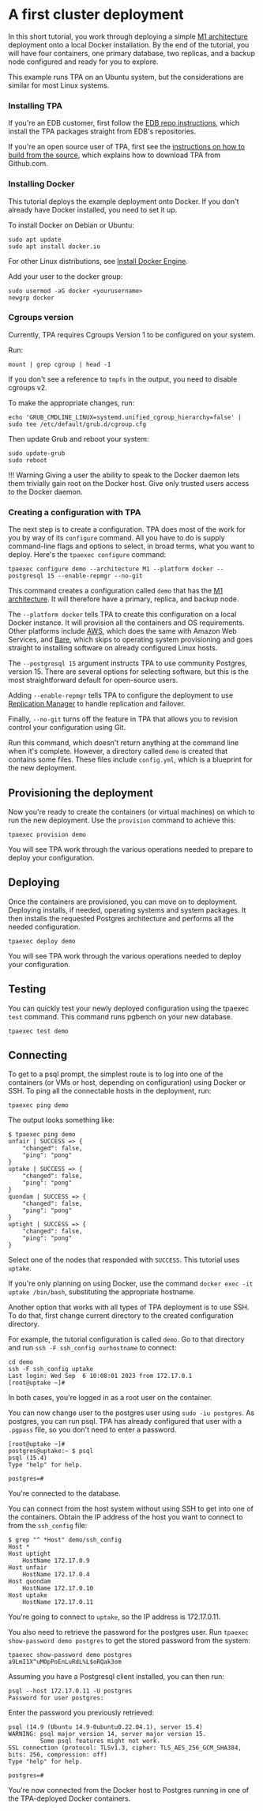 # A first cluster deployment

In this short tutorial, you work through deploying a simple [M1 architecture](architecture-M1.md) deployment onto a local Docker installation. By the end of the tutorial, you will have four containers, one primary database, two replicas, and a backup node configured and ready for you to explore.

This example runs TPA on an Ubuntu system, but the considerations are similar for most Linux systems.

### Installing TPA

If you're an EDB customer, first follow the [EDB repo instructions](INSTALL.md), which install the TPA packages straight from EDB's repositories.

If you're an open source user of TPA, first see the [instructions on how to build from the source](INSTALL-repo.md), which explains how to download TPA from Github.com.

### Installing Docker

This tutorial deploys the example deployment onto Docker. If you don't already have Docker installed, you need to set it up.

To install Docker on Debian or Ubuntu:

```
sudo apt update
sudo apt install docker.io
```

For other Linux distributions, see [Install Docker Engine](https://docs.docker.com/engine/install/).

Add your user to the docker group:

```
sudo usermod -aG docker <yourusername>
newgrp docker
```

### Cgroups version

Currently, TPA requires Cgroups Version 1 to be configured on your system.

Run:

```
mount | grep cgroup | head -1
```

If you don't see a reference to `tmpfs` in the output, you need to disable cgroups v2.

To make the appropriate changes, run:

```
echo 'GRUB_CMDLINE_LINUX=systemd.unified_cgroup_hierarchy=false' | sudo tee /etc/default/grub.d/cgroup.cfg
```

Then update Grub and reboot your system:

```
sudo update-grub
sudo reboot
```

!!! Warning
    Giving a user the ability to speak to the Docker daemon
    lets them trivially gain root on the Docker host. Give only trusted users
    access to the Docker daemon.

### Creating a configuration with TPA

The next step is to create a configuration. TPA does most of the work for you by way of its `configure` command. All you have to do is supply command-line flags and options to select, in broad terms, what you want to deploy. Here's the `tpaexec configure` command:

```
tpaexec configure demo --architecture M1 --platform docker --postgresql 15 --enable-repmgr --no-git
```

This command creates a configuration called `demo` that has the [M1 architecture](architecture-M1/). It will therefore have a primary, replica, and backup node.

The `--platform docker` tells TPA to create this configuration on a local Docker instance. It will provision all the containers and OS requirements. Other platforms include [AWS](platform-aws), which does the same with Amazon Web Services, and [Bare](platform-bare), which skips to operating system provisioning and goes straight to installing software on already configured Linux hosts.

The `--postgresql 15` argument instructs TPA to use community Postgres, version 15. There are several options for selecting software, but this is the most straightforward default for open-source users.

Adding `--enable-repmgr` tells TPA to configure the deployment to use [Replication Manager](https://www.repmgr.org/) to handle replication and failover. 

Finally, `--no-git` turns off the feature in TPA that allows you to revision control your configuration using Git.

Run this command, which doesn't return anything at the command line when it's complete. However, a directory called `demo` is created that contains some files. These files include `config.yml`, which is a blueprint for the new deployment.

## Provisioning the deployment

Now you're ready to create the containers (or virtual machines) on which to run the new deployment. Use the `provision` command to achieve this:

```
tpaexec provision demo
```

You will see TPA work through the various operations needed to prepare to deploy your configuration. 

## Deploying

Once the containers are provisioned, you can move on to deployment. Deploying installs, if needed, operating systems and system packages. It then installs the requested Postgres architecture and performs all the needed configuration. 

```
tpaexec deploy demo
```

You will see TPA work through the various operations needed to deploy your configuration.


## Testing

You can quickly test your newly deployed configuration using the tpaexec `test` command. This command runs pgbench on your new database.

```
tpaexec test demo
```

## Connecting

To get to a psql prompt, the simplest route is to log into one of the containers (or VMs or host, depending on configuration) using Docker or SSH. To ping all the connectable hosts in the deployment, run: 

```
tpaexec ping demo
```

The output looks something like:

```
$ tpaexec ping demo 
unfair | SUCCESS => {
    "changed": false,
    "ping": "pong"
}
uptake | SUCCESS => {
    "changed": false,
    "ping": "pong"
}
quondam | SUCCESS => {
    "changed": false,
    "ping": "pong"
}
uptight | SUCCESS => {
    "changed": false,
    "ping": "pong"
}
```

Select one of the nodes that responded with `SUCCESS`. This tutorial uses `uptake`.

If you're only planning on using Docker, use the command `docker exec -it uptake /bin/bash`, substituting the appropriate hostname.

Another option that works with all types of TPA deployment is to use SSH. To do that, first change current directory to the created configuration directory. 

For example, the tutorial configuration is called `demo`. Go to that directory and run `ssh -F ssh_config ourhostname` to connect:

```
cd demo
ssh -F ssh_config uptake
Last login: Wed Sep  6 10:08:01 2023 from 172.17.0.1
[root@uptake ~]# 
```

In both cases, you're logged in as a root user on the container.

You can now change user to the postgres user using `sudo -iu postgres`. As postgres, you can run psql. TPA has already configured that user with a `.pgpass` file, so you don't need to enter a password.

```
[root@uptake ~]# 
postgres@uptake:~ $ psql
psql (15.4)
Type "help" for help.

postgres=# 
```

You're connected to the database.

You can connect from the host system without using SSH to get into one of the containers. Obtain the IP address of the host you want to connect to from the `ssh_config` file:

```
$ grep "^ *Host" demo/ssh_config 
Host *
Host uptight
    HostName 172.17.0.9
Host unfair
    HostName 172.17.0.4
Host quondam
    HostName 172.17.0.10
Host uptake
    HostName 172.17.0.11
```

You're going to connect to `uptake`, so the IP address is 172.17.0.11. 

You also need to retrieve the password for the postgres user. Run `tpaexec show-password demo postgres` to get the stored password from the system:

```
tpaexec show-password demo postgres
a9LmI1X^uMOpPoEnLuRdL%L$oRQak3om
```

Assuming you have a Postgresql client installed, you can then run:

```
psql --host 172.17.0.11 -U postgres
Password for user postgres: 
```

Enter the password you previously retrieved:

```
psql (14.9 (Ubuntu 14.9-0ubuntu0.22.04.1), server 15.4)
WARNING: psql major version 14, server major version 15.
         Some psql features might not work.
SSL connection (protocol: TLSv1.3, cipher: TLS_AES_256_GCM_SHA384, bits: 256, compression: off)
Type "help" for help.

postgres=# 
```

You're now connected from the Docker host to Postgres running in one of the TPA-deployed Docker containers.
